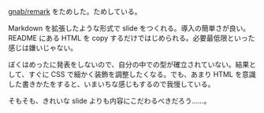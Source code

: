 [gnab/remark][] をためした。ためしている。

Markdown を拡張したような形式で slide をつくれる。導入の簡単さが良い。 README にある HTML を copy するだけではじめられる。必要最低限といった感じは嫌いじゃない。

ぼくはめったに発表をしないので、自分の中での型が確立されていない。結果として、すぐに CSS で細かく装飾を調整したくなる。でも、あまり HTML を意識した書きかたをすると、いまいちな感じもするので我慢している。

そもそも、きれいな slide よりも内容にこだわるべきだろう……。

[gnab/remark]: https://github.com/gnab/remark
